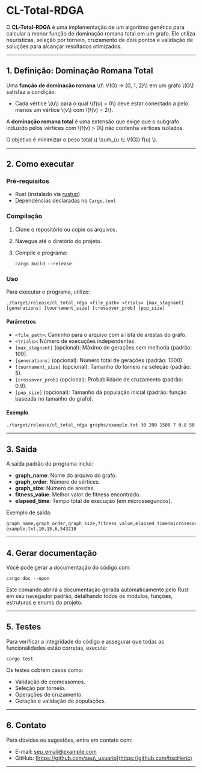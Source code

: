 CL-Total-RDGA
=============

O **CL-Total-RDGA** é uma implementação de um algoritmo genético para calcular a menor função de dominação romana total em um grafo. Ele utiliza heurísticas, seleção por torneio, cruzamento de dois pontos e validação de soluções para alcançar resultados otimizados.

* * *

1\. Definição: Dominação Romana Total
-------------------------------------

Uma **função de dominação romana** \\(f: V(G) → {0, 1, 2}\\) em um grafo \\(G\\) satisfaz a condição:

*   Cada vértice \\(u\\) para o qual \\(f(u) = 0\\) deve estar conectado a pelo menos um vértice \\(v\\) com \\(f(v) = 2\\).

A **dominação romana total** é uma extensão que exige que o subgrafo induzido pelos vértices com \\(f(v) > 0\\) não contenha vértices isolados.

O objetivo é minimizar o peso total \\( \\sum\_{u ∈ V(G)} f(u) \\).

* * *

2\. Como executar
-----------------

### Pré-requisitos

*   Rust (instalado via [rustup](https://rustup.rs/))
*   Dependências declaradas no `Cargo.toml`

### Compilação

1.  Clone o repositório ou copie os arquivos.
2.  Navegue até o diretório do projeto.
3.  Compile o programa:
    
        cargo build --release
    

### Uso

Para executar o programa, utilize:

    ./target/release/cl_total_rdga <file_path> <trials> [max_stagnant] [generations] [tournament_size] [crossover_prob] [pop_size]

#### Parâmetros

*   `<file_path>`: Caminho para o arquivo com a lista de arestas do grafo.
*   `<trials>`: Número de execuções independentes.
*   `[max_stagnant]` (opcional): Máximo de gerações sem melhoria (padrão: 100).
*   `[generations]` (opcional): Número total de gerações (padrão: 1000).
*   `[tournament_size]` (opcional): Tamanho do torneio na seleção (padrão: 5).
*   `[crossover_prob]` (opcional): Probabilidade de cruzamento (padrão: 0.9).
*   `[pop_size]` (opcional): Tamanho da população inicial (padrão: função baseada no tamanho do grafo).

#### Exemplo

    ./target/release/cl_total_rdga graphs/example.txt 30 200 1500 7 0.8 50

* * *

3\. Saída
---------

A saída padrão do programa inclui:

*   **graph\_name**: Nome do arquivo do grafo.
*   **graph\_order**: Número de vértices.
*   **graph\_size**: Número de arestas.
*   **fitness\_value**: Melhor valor de fitness encontrado.
*   **elapsed\_time**: Tempo total de execução (em microssegundos).

Exemplo de saída:

    graph_name,graph_order,graph_size,fitness_value,elapsed_time(microsecond)
    example.txt,10,15,6,543210

* * *

4\. Gerar documentação
----------------------

Você pode gerar a documentação do código com:

    cargo doc --open

Este comando abrirá a documentação gerada automaticamente pelo Rust em seu navegador padrão, detalhando todos os módulos, funções, estruturas e enums do projeto.

* * *

5\. Testes
----------

Para verificar a integridade do código e assegurar que todas as funcionalidades estão corretas, execute:

    cargo test

Os testes cobrem casos como:

*   Validação de cromossomos.
*   Seleção por torneio.
*   Operações de cruzamento.
*   Geração e validação de populações.

* * *

6\. Contato
-----------

Para dúvidas ou sugestões, entre em contato com:

*   E-mail: [seu\_email@example.com](mailto:hericsilvaho@gmail.com)
*   GitHub: [https://github.com/seu\_usuario](https://github.com/hscHeric)

* * *

